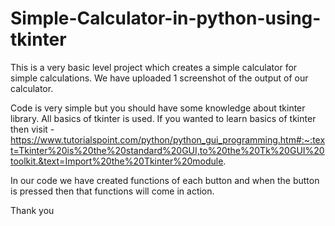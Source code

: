 # Simple-Calculator-in-python-using-tkinter
This is a very basic level project which creates a simple calculator for simple calculations.
We have uploaded 1 screenshot of the output of our calculator.

Code is very simple but you should have some knowledge about tkinter library.
All basics of tkinter is used. If you wanted to learn basics of tkinter then visit - https://www.tutorialspoint.com/python/python_gui_programming.htm#:~:text=Tkinter%20is%20the%20standard%20GUI,to%20the%20Tk%20GUI%20toolkit.&text=Import%20the%20Tkinter%20module.

In our code we have created functions of each button and when the button is pressed then that functions will come in action.

Thank you
